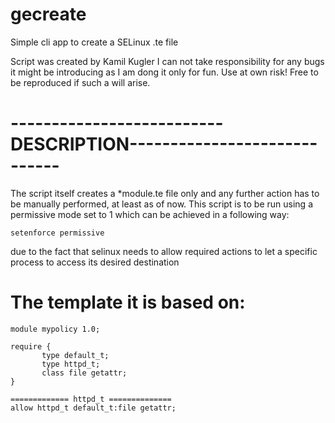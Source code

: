 # gecreate
Simple cli app to create a SELinux .te file

Script was created by Kamil Kugler
I can not take responsibility for any bugs
it might be introducing as I am dong it only
for fun. Use at own risk!
Free to be reproduced if such a will arise.

# --------------------------DESCRIPTION-----------------------------

The script itself creates a *module.te file only and any further 
action has to be manually performed, at least as of now.
This script is to be run using a permissive mode set to 1
which can be achieved in a following way:

``` 
setenforce permissive
```
due to the fact that selinux needs to allow required actions to let 
a specific process to access its desired destination

# The template it is based on:
```
module mypolicy 1.0;

require {
       type default_t;
       type httpd_t;
       class file getattr;
}

============= httpd_t ==============
allow httpd_t default_t:file getattr;
```
